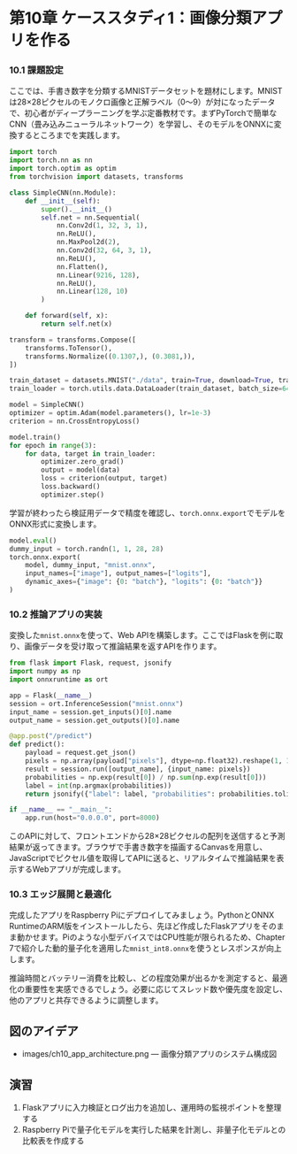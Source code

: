 # 第10章 ケーススタディ1：画像分類アプリを作る
### 10.1 課題設定
ここでは、手書き数字を分類するMNISTデータセットを題材にします。MNISTは28×28ピクセルのモノクロ画像と正解ラベル（0～9）が対になったデータで、初心者がディープラーニングを学ぶ定番教材です。まずPyTorchで簡単なCNN（畳み込みニューラルネットワーク）を学習し、そのモデルをONNXに変換するところまでを実践します。

```python
import torch
import torch.nn as nn
import torch.optim as optim
from torchvision import datasets, transforms

class SimpleCNN(nn.Module):
    def __init__(self):
        super().__init__()
        self.net = nn.Sequential(
            nn.Conv2d(1, 32, 3, 1),
            nn.ReLU(),
            nn.MaxPool2d(2),
            nn.Conv2d(32, 64, 3, 1),
            nn.ReLU(),
            nn.Flatten(),
            nn.Linear(9216, 128),
            nn.ReLU(),
            nn.Linear(128, 10)
        )

    def forward(self, x):
        return self.net(x)

transform = transforms.Compose([
    transforms.ToTensor(),
    transforms.Normalize((0.1307,), (0.3081,)),
])

train_dataset = datasets.MNIST("./data", train=True, download=True, transform=transform)
train_loader = torch.utils.data.DataLoader(train_dataset, batch_size=64, shuffle=True)

model = SimpleCNN()
optimizer = optim.Adam(model.parameters(), lr=1e-3)
criterion = nn.CrossEntropyLoss()

model.train()
for epoch in range(3):
    for data, target in train_loader:
        optimizer.zero_grad()
        output = model(data)
        loss = criterion(output, target)
        loss.backward()
        optimizer.step()
```

学習が終わったら検証用データで精度を確認し、`torch.onnx.export`でモデルをONNX形式に変換します。

```python
model.eval()
dummy_input = torch.randn(1, 1, 28, 28)
torch.onnx.export(
    model, dummy_input, "mnist.onnx",
    input_names=["image"], output_names=["logits"],
    dynamic_axes={"image": {0: "batch"}, "logits": {0: "batch"}}
)
```

### 10.2 推論アプリの実装
変換した`mnist.onnx`を使って、Web APIを構築します。ここではFlaskを例に取り、画像データを受け取って推論結果を返すAPIを作ります。

```python
from flask import Flask, request, jsonify
import numpy as np
import onnxruntime as ort

app = Flask(__name__)
session = ort.InferenceSession("mnist.onnx")
input_name = session.get_inputs()[0].name
output_name = session.get_outputs()[0].name

@app.post("/predict")
def predict():
    payload = request.get_json()
    pixels = np.array(payload["pixels"], dtype=np.float32).reshape(1, 1, 28, 28)
    result = session.run([output_name], {input_name: pixels})
    probabilities = np.exp(result[0]) / np.sum(np.exp(result[0]))
    label = int(np.argmax(probabilities))
    return jsonify({"label": label, "probabilities": probabilities.tolist()})

if __name__ == "__main__":
    app.run(host="0.0.0.0", port=8000)
```

このAPIに対して、フロントエンドから28×28ピクセルの配列を送信すると予測結果が返ってきます。ブラウザで手書き数字を描画するCanvasを用意し、JavaScriptでピクセル値を取得してAPIに送ると、リアルタイムで推論結果を表示するWebアプリが完成します。

### 10.3 エッジ展開と最適化
完成したアプリをRaspberry Piにデプロイしてみましょう。PythonとONNX RuntimeのARM版をインストールしたら、先ほど作成したFlaskアプリをそのまま動かせます。Piのような小型デバイスではCPU性能が限られるため、Chapter 7で紹介した動的量子化を適用した`mnist_int8.onnx`を使うとレスポンスが向上します。

推論時間とバッテリー消費を比較し、どの程度効果が出るかを測定すると、最適化の重要性を実感できるでしょう。必要に応じてスレッド数や優先度を設定し、他のアプリと共存できるように調整します。

## 図のアイデア
- images/ch10_app_architecture.png — 画像分類アプリのシステム構成図

## 演習
1. Flaskアプリに入力検証とログ出力を追加し、運用時の監視ポイントを整理する
2. Raspberry Piで量子化モデルを実行した結果を計測し、非量子化モデルとの比較表を作成する
